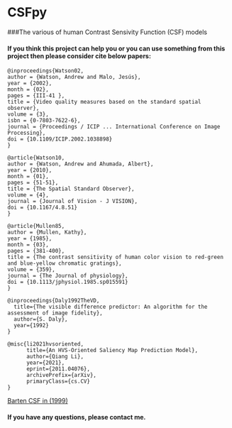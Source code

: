 # CSFpy

###The various of  human Contrast Sensivity Function (CSF) models  

#### If you think this project can help you or you can use something from this project then please consider cite below papers: 

```
@inproceedings{Watson02,
author = {Watson, Andrew and Malo, Jesús},
year = {2002},
month = {02},
pages = {III-41 },
title = {Video quality measures based on the standard spatial observer},
volume = {3},
isbn = {0-7803-7622-6},
journal = {Proceedings / ICIP ... International Conference on Image Processing},
doi = {10.1109/ICIP.2002.1038898}
}
```

```
@article{Watson10,
author = {Watson, Andrew and Ahumada, Albert},
year = {2010},
month = {01},
pages = {51-51},
title = {The Spatial Standard Observer},
volume = {4},
journal = {Journal of Vision - J VISION},
doi = {10.1167/4.8.51}
}
```

```
@article{Mullen85,
author = {Mullen, Kathy},
year = {1985},
month = {03},
pages = {381-400},
title = {The contrast sensitivity of human color vision to red-green and blue-yellow chromatic gratings},
volume = {359},
journal = {The Journal of physiology},
doi = {10.1113/jphysiol.1985.sp015591}
}
```


```
@inproceedings{Daly1992TheVD,
  title={The visible difference predictor: An algorithm for the assessment of image fidelity},
  author={S. Daly},
  year={1992}
}
```

```
@misc{li2021hvsoriented,
      title={An HVS-Oriented Saliency Map Prediction Model}, 
      author={Qiang Li},
      year={2021},
      eprint={2011.04076},
      archivePrefix={arXiv},
      primaryClass={cs.CV}
}
```

[Barten CSF in (1999)](https://pure.tue.nl/ws/files/1613279/9901043.pdf)

#### If you have any questions, please contact me.
